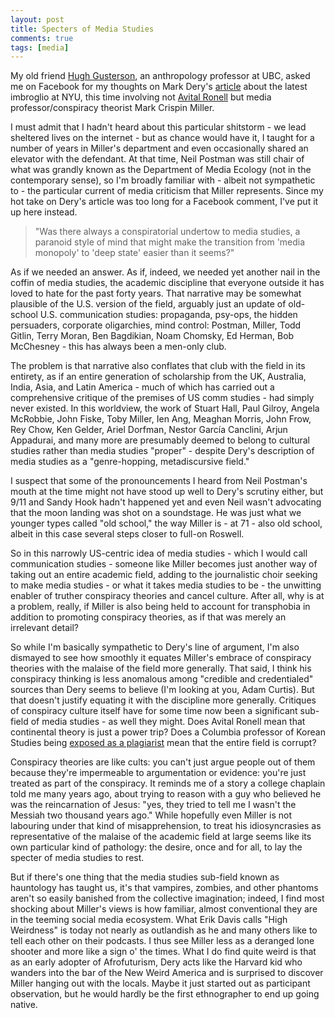 ```yaml
---
layout: post
title: Specters of Media Studies
comments: true
tags: [media]
---
```


My old friend [Hugh Gusterson](https://anth.ubc.ca/profile/hugh-gusterson/), an  anthropology professor at UBC, asked me on Facebook for my thoughts on Mark Dery's  [article](https://www.chronicle.com/article/the-professor-of-paranoia?utm_source=Iterable&utm_medium=email&utm_campaign=campaign_2350474_nl_Academe-Today_date_20210518&cid=at&source=&sourceId=&fbclid=IwAR0Rr9PT0KZu608wBgdNmXrmHsOg97GH7ngECXjsE0svXo8-0_spds6y-Qw) about the latest imbroglio at NYU, this time involving not [Avital Ronell](https://www.chronicle.com/article/i-worked-with-avital-ronell-i-believe-her-accuser/) but media professor/conspiracy theorist Mark Crispin Miller. 

I must admit that I hadn't heard about this particular shitstorm - we lead sheltered lives on the internet - but as chance would have it, I taught for a number of years in Miller's department and even occasionally shared an elevator with the defendant. At that time, Neil Postman was still chair of what was grandly known as the Department of Media Ecology (not in the contemporary sense), so I'm broadly familiar with - albeit not sympathetic to - the particular current of media criticism that Miller represents. Since my hot take on Dery's article was too long for a Facebook comment, I've put it up here instead.

>"Was there always a conspiratorial undertow to media studies, a paranoid style of mind that might make the transition from 'media monopoly' to 'deep state' easier than it seems?" 

As if we needed an answer. As if, indeed, we needed yet another nail in the coffin of media studies, the academic discipline that everyone outside it has loved to hate for the past forty years. That narrative may be somewhat plausible of the U.S. version of the field, arguably just an update of old-school U.S. communication studies: propaganda, psy-ops, the hidden persuaders, corporate oligarchies, mind control: Postman, Miller, Todd Gitlin, Terry Moran, Ben Bagdikian, Noam Chomsky, Ed Herman, Bob McChesney - this has always been a men-only club.

The problem is that narrative also conflates that club with the field in its entirety, as if an entire generation of scholarship from the UK, Australia, India, Asia, and Latin America - much of which has carried out a comprehensive critique of the premises of US comm studies - had simply never existed. In this worldview, the work of Stuart Hall, Paul Gilroy, Angela McRobbie, John Fiske, Toby Miller, Ien Ang, Meaghan Morris, John Frow, Rey Chow, Ken Gelder, Ariel Dorfman, Nestor García Canclini, Arjun Appadurai, and many more are presumably deemed to belong to cultural studies rather than media studies "proper" - despite Dery's description of media studies as a "genre-hopping, metadiscursive field." 

I suspect that some of the pronouncements I heard from Neil Postman's mouth at the time might not have stood up well to Dery's scrutiny either, but 9/11 and Sandy Hook hadn't happened yet and even Neil wasn't advocating that the moon landing was shot on a soundstage. He was just what we younger types called "old school," the way Miller is - at 71 -  also old school, albeit in this case several steps closer to full-on Roswell.

So in this narrowly US-centric idea of media studies - which I would call communication studies - someone like Miller becomes just another way of taking out an entire academic field, adding to the journalistic choir seeking to make media studies - or what it takes media studies to be - the unwitting enabler of truther conspiracy theories and cancel culture. After all, why is at a problem, really, if Miller is also being held to account for transphobia in addition to promoting conspiracy theories, as if that was merely an irrelevant detail? 

So while I'm basically sympathetic to Dery's line of argument, I'm also dismayed to see how smoothly it equates Miller's embrace of conspiracy theories with the malaise of the field more generally. That said, I think his conspiracy thinking is less anomalous among "credible and credentialed" sources than Dery seems to believe (I'm looking at you, Adam Curtis). But that doesn't justify equating it with the discipline more generally. Critiques of conspiracy culture itself have for some time now been a significant sub-field of media studies - as well they might. Does Avital Ronell mean that continental theory is just a power trip? Does a Columbia professor of Korean Studies being [exposed as a plagiarist](http://sthelepress.com/index.php/2016/09/13/revoking-a-recommendation-b-r-myers/)  mean that the entire field is corrupt?

Conspiracy theories are like cults: you can't just argue people out of them because they're impermeable to argumentation or evidence: you're just treated as part of the conspiracy. It reminds me of a story a college chaplain told me many years ago, about trying to reason with a guy who believed he was the reincarnation of Jesus: "yes, they tried to tell me I wasn't the Messiah two thousand years ago." While hopefully even Miller is not labouring under that kind of misapprehension, to treat his idiosyncrasies as representative of the malaise of the academic field at large seems like its own particular kind of pathology: the desire, once and for all, to lay the specter of media studies to rest. 

But if there's one thing that the media studies sub-field known as hauntology has taught us, it's that vampires, zombies, and other phantoms aren't so easily banished  from the collective imagination; indeed, I find most shocking about Miller's views is  how familiar, almost conventional they are in the teeming social media ecosystem. What Erik Davis calls "High Weirdness" is today not nearly as outlandish as he and many others like to tell each other on their podcasts. I thus see Miller less as a deranged lone shooter and more like a sign o' the times. What I do find quite weird is that as an early adopter of Afrofuturism, Dery acts like the Harvard kid who wanders into the bar of the New Weird America and is surprised to discover Miller hanging out with the locals. Maybe it just started out as participant observation, but he would hardly be the first ethnographer to end up going native.